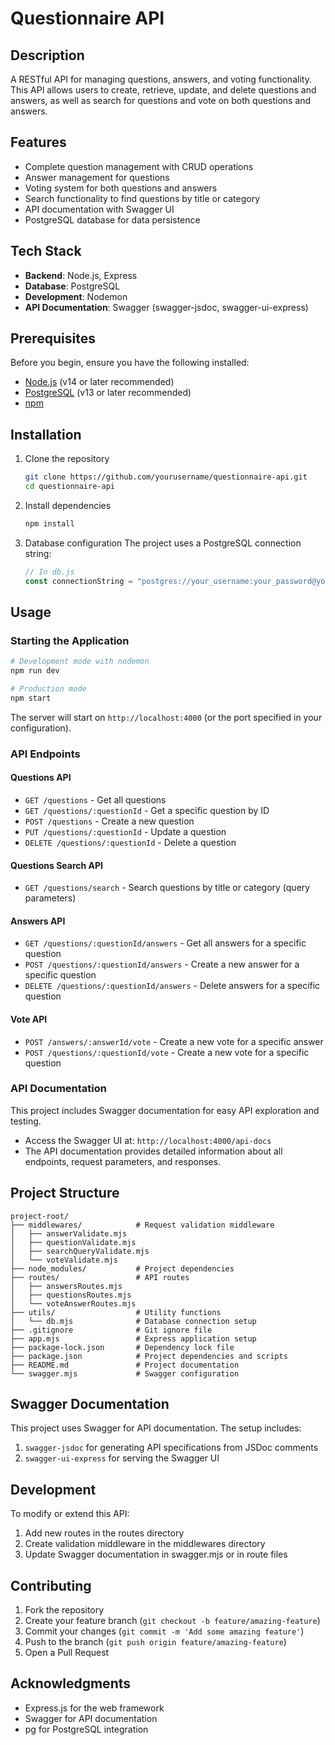 # Questionnaire API

## Description
A RESTful API for managing questions, answers, and voting functionality. This API allows users to create, retrieve, update, and delete questions and answers, as well as search for questions and vote on both questions and answers.

## Features
- Complete question management with CRUD operations
- Answer management for questions
- Voting system for both questions and answers
- Search functionality to find questions by title or category
- API documentation with Swagger UI
- PostgreSQL database for data persistence

## Tech Stack
- **Backend**: Node.js, Express
- **Database**: PostgreSQL
- **Development**: Nodemon
- **API Documentation**: Swagger (swagger-jsdoc, swagger-ui-express)

## Prerequisites
Before you begin, ensure you have the following installed:
- [Node.js](https://nodejs.org/) (v14 or later recommended)
- [PostgreSQL](https://www.postgresql.org/) (v13 or later recommended)
- [npm](https://www.npmjs.com/) 

## Installation

1. Clone the repository
   ```bash
   git clone https://github.com/yourusername/questionnaire-api.git
   cd questionnaire-api
   ```

2. Install dependencies
   ```bash
   npm install
   ```

3. Database configuration
   The project uses a PostgreSQL connection string:
   ```javascript
   // In db.js
   const connectionString = "postgres://your_username:your_password@your_host:your_port/your_database"
   ```

## Usage

### Starting the Application
```bash
# Development mode with nodemon
npm run dev

# Production mode
npm start
```

The server will start on `http://localhost:4000` (or the port specified in your configuration).

### API Endpoints

#### Questions API
- `GET /questions` - Get all questions
- `GET /questions/:questionId` - Get a specific question by ID
- `POST /questions` - Create a new question
- `PUT /questions/:questionId` - Update a question
- `DELETE /questions/:questionId` - Delete a question

#### Questions Search API
- `GET /questions/search` - Search questions by title or category (query parameters)

#### Answers API
- `GET /questions/:questionId/answers` - Get all answers for a specific question
- `POST /questions/:questionId/answers` - Create a new answer for a specific question
- `DELETE /questions/:questionId/answers` - Delete answers for a specific question

#### Vote API
- `POST /answers/:answerId/vote` - Create a new vote for a specific answer
- `POST /questions/:questionId/vote` - Create a new vote for a specific question

### API Documentation
This project includes Swagger documentation for easy API exploration and testing.

- Access the Swagger UI at: `http://localhost:4000/api-docs`
- The API documentation provides detailed information about all endpoints, request parameters, and responses.

## Project Structure
```
project-root/
├── middlewares/            # Request validation middleware
│   ├── answerValidate.mjs
│   ├── questionValidate.mjs
│   ├── searchQueryValidate.mjs
│   └── voteValidate.mjs
├── node_modules/           # Project dependencies
├── routes/                 # API routes
│   ├── answersRoutes.mjs
│   ├── questionsRoutes.mjs
│   └── voteAnswerRoutes.mjs
├── utils/                  # Utility functions
│   └── db.mjs              # Database connection setup
├── .gitignore              # Git ignore file
├── app.mjs                 # Express application setup
├── package-lock.json       # Dependency lock file
├── package.json            # Project dependencies and scripts
├── README.md               # Project documentation
└── swagger.mjs             # Swagger configuration
```

## Swagger Documentation

This project uses Swagger for API documentation. The setup includes:

1. `swagger-jsdoc` for generating API specifications from JSDoc comments
2. `swagger-ui-express` for serving the Swagger UI

## Development

To modify or extend this API:

1. Add new routes in the routes directory
2. Create validation middleware in the middlewares directory
3. Update Swagger documentation in swagger.mjs or in route files

## Contributing
1. Fork the repository
2. Create your feature branch (`git checkout -b feature/amazing-feature`)
3. Commit your changes (`git commit -m 'Add some amazing feature'`)
4. Push to the branch (`git push origin feature/amazing-feature`)
5. Open a Pull Request

## Acknowledgments
- Express.js for the web framework
- Swagger for API documentation
- pg for PostgreSQL integration
